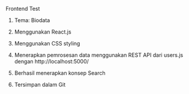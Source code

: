 Frontend Test


1. Tema: Biodata

2. Menggunakan React.js

3. Menggunakan CSS styling

4. Menerapkan pemrosesan data menggunakan REST API dari users.js dengan http://localhost:5000/

5. Berhasil menerapkan konsep Search

6. Tersimpan dalam Git
